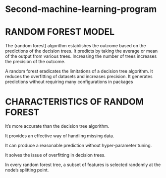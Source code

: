 # Second-machine-learning-program
# RANDOM FOREST MODEL

The (random forest) algorithm establishes the outcome based on the predictions of the decision trees. It predicts by taking the average or mean of the output from various trees. Increasing the number of trees increases the precision of the outcome.

A random forest eradicates the limitations of a decision tree algorithm. It reduces the overfitting of datasets and increases precision. It generates predictions without requiring many configurations in packages

# CHARACTERISTICS OF RANDOM FOREST

It’s more accurate than the decision tree algorithm.

It provides an effective way of handling missing data.

It can produce a reasonable prediction without hyper-parameter tuning.

It solves the issue of overfitting in decision trees.

In every random forest tree, a subset of features is selected randomly at the node’s splitting point.

